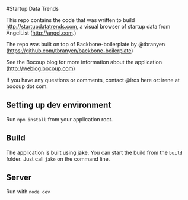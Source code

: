 #Startup Data Trends

This repo contains the code that was written to build http://startupdatatrends.com, a visual browser of startup data from AngelList (http://angel.com.)

The repo was built on top of Backbone-boilerplate by @tbranyen (https://github.com/tbranyen/backbone-boilerplate)

See the Bocoup blog for more information about the application (http://weblog.bocoup.com)

If you have any questions or comments, contact @iros here or: irene at bocoup dot com.

Setting up dev environment
--------------------------

Run `npm install` from your application root.

Build
-----

The application is built using jake. You can start the build from the `build` folder. Just call `jake` on the command line. 

Server
------

Run with `node dev`
